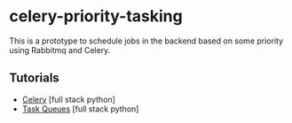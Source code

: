 # celery-priority-tasking
This is a prototype to schedule jobs in the backend based on some priority using Rabbitmq and Celery.

## Tutorials
- [Celery](https://www.fullstackpython.com/task-queues.html) [full stack python]
- [Task Queues](https://www.fullstackpython.com/task-queues.html) [full stack python]
